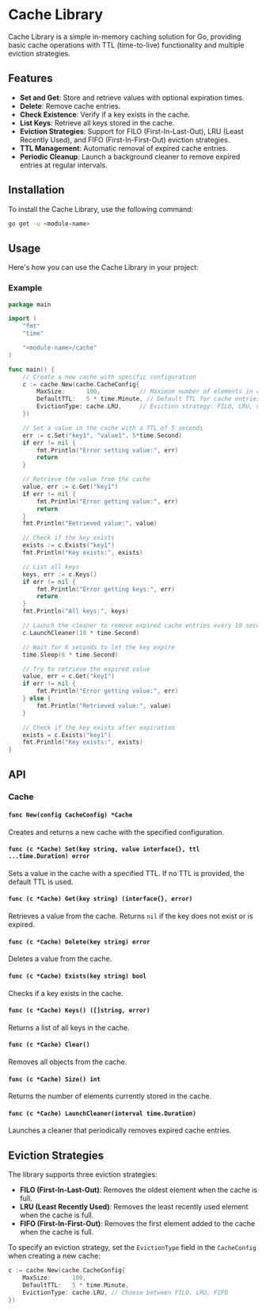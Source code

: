 # Cache Library

Cache Library is a simple in-memory caching solution for Go, providing basic cache operations with TTL (time-to-live) functionality and multiple eviction strategies.

## Features

- **Set and Get**: Store and retrieve values with optional expiration times.
- **Delete**: Remove cache entries.
- **Check Existence**: Verify if a key exists in the cache.
- **List Keys**: Retrieve all keys stored in the cache.
- **Eviction Strategies**: Support for FILO (First-In-Last-Out), LRU (Least Recently Used), and FIFO (First-In-First-Out) eviction strategies.
- **TTL Management**: Automatic removal of expired cache entries.
- **Periodic Cleanup**: Launch a background cleaner to remove expired entries at regular intervals.

## Installation

To install the Cache Library, use the following command:

```sh
go get -u <module-name>
```

## Usage

Here's how you can use the Cache Library in your project:

### Example

```go
package main

import (
	"fmt"
	"time"

	"<module-name>/cache"
)

func main() {
	// Create a new cache with specific configuration
	c := cache.New(cache.CacheConfig{
		MaxSize:      100,           // Maximum number of elements in cache
		DefaultTTL:   5 * time.Minute, // Default TTL for cache entries
		EvictionType: cache.LRU,     // Eviction strategy: FILO, LRU, or FIFO
	})

	// Set a value in the cache with a TTL of 5 seconds
	err := c.Set("key1", "value1", 5*time.Second)
	if err != nil {
		fmt.Println("Error setting value:", err)
		return
	}

	// Retrieve the value from the cache
	value, err := c.Get("key1")
	if err != nil {
		fmt.Println("Error getting value:", err)
		return
	}
	fmt.Println("Retrieved value:", value)

	// Check if the key exists
	exists := c.Exists("key1")
	fmt.Println("Key exists:", exists)

	// List all keys
	keys, err := c.Keys()
	if err != nil {
		fmt.Println("Error getting keys:", err)
		return
	}
	fmt.Println("All keys:", keys)

	// Launch the cleaner to remove expired cache entries every 10 seconds
	c.LaunchCleaner(10 * time.Second)

	// Wait for 6 seconds to let the key expire
	time.Sleep(6 * time.Second)

	// Try to retrieve the expired value
	value, err = c.Get("key1")
	if err != nil {
		fmt.Println("Error getting value:", err)
	} else {
		fmt.Println("Retrieved value:", value)
	}

	// Check if the key exists after expiration
	exists = c.Exists("key1")
	fmt.Println("Key exists:", exists)
}
```

## API

### Cache

#### `func New(config CacheConfig) *Cache`

Creates and returns a new cache with the specified configuration.

#### `func (c *Cache) Set(key string, value interface{}, ttl ...time.Duration) error`

Sets a value in the cache with a specified TTL. If no TTL is provided, the default TTL is used.

#### `func (c *Cache) Get(key string) (interface{}, error)`

Retrieves a value from the cache. Returns `nil` if the key does not exist or is expired.

#### `func (c *Cache) Delete(key string) error`

Deletes a value from the cache.

#### `func (c *Cache) Exists(key string) bool`

Checks if a key exists in the cache.

#### `func (c *Cache) Keys() ([]string, error)`

Returns a list of all keys in the cache.

#### `func (c *Cache) Clear()`

Removes all objects from the cache.

#### `func (c *Cache) Size() int`

Returns the number of elements currently stored in the cache.

#### `func (c *Cache) LaunchCleaner(interval time.Duration)`

Launches a cleaner that periodically removes expired cache entries.

## Eviction Strategies

The library supports three eviction strategies:

- **FILO (First-In-Last-Out)**: Removes the oldest element when the cache is full.
- **LRU (Least Recently Used)**: Removes the least recently used element when the cache is full.
- **FIFO (First-In-First-Out)**: Removes the first element added to the cache when the cache is full.

To specify an eviction strategy, set the `EvictionType` field in the `CacheConfig` when creating a new cache:

```go
c := cache.New(cache.CacheConfig{
    MaxSize:      100,
    DefaultTTL:   5 * time.Minute,
    EvictionType: cache.LRU, // Choose between FILO, LRU, FIFO
})
```

